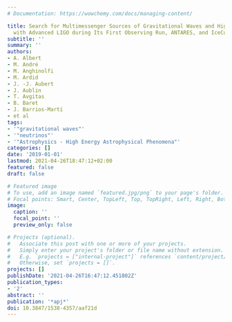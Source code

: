 ```yaml
---
# Documentation: https://wowchemy.com/docs/managing-content/

title: Search for Multimessenger Sources of Gravitational Waves and High-energy Neutrinos
  with Advanced LIGO during Its First Observing Run, ANTARES, and IceCube
subtitle: ''
summary: ''
authors:
- A. Albert
- M. André
- M. Anghinolfi
- M. Ardid
- J. -J. Aubert
- J. Aublin
- T. Avgitas
- B. Baret
- J. Barrios-Martı́
- et al
tags:
- '"gravitational waves"'
- '"neutrinos"'
- '"Astrophysics - High Energy Astrophysical Phenomena"'
categories: []
date: '2019-01-01'
lastmod: 2021-04-26T18:47:12+02:00
featured: false
draft: false

# Featured image
# To use, add an image named `featured.jpg/png` to your page's folder.
# Focal points: Smart, Center, TopLeft, Top, TopRight, Left, Right, BottomLeft, Bottom, BottomRight.
image:
  caption: ''
  focal_point: ''
  preview_only: false

# Projects (optional).
#   Associate this post with one or more of your projects.
#   Simply enter your project's folder or file name without extension.
#   E.g. `projects = ["internal-project"]` references `content/project/deep-learning/index.md`.
#   Otherwise, set `projects = []`.
projects: []
publishDate: '2021-04-26T16:47:12.451802Z'
publication_types:
- '2'
abstract: ''
publication: '*apj*'
doi: 10.3847/1538-4357/aaf21d
---
```

